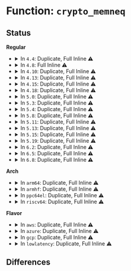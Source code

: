 # Function: <code>crypto_memneq</code>

## Status
<b>Regular</b>
<ul>
<li>
<details>
<summary>In <code>4.4</code>: Duplicate, Full Inline ⚠️</summary>

**Collision:** Static Duplication

**Inline:** Full

**Transformation:** False

**Instances:**

```
In security/integrity/evm/evm_main.c (ffffffff8139accf)
Location: include/crypto/algapi.h:380
Inline: True
Inline callers:
  - security/integrity/evm/evm_main.c:evm_verify_hmac
```
```
In crypto/asymmetric_keys/rsa.c (ffffffff813ac8f9)
Location: include/crypto/algapi.h:380
Inline: True
Inline callers:
  - crypto/asymmetric_keys/rsa.c:RSA_verify_signature
  - crypto/asymmetric_keys/rsa.c:RSA_verify_signature
```
</details>
</li>
<li>
<details>
<summary>In <code>4.8</code>: Full Inline ⚠️</summary>

**Collision:** Unique Static

**Inline:** Full

**Transformation:** False

**Instances:**

```
In security/integrity/evm/evm_main.c (ffffffff813d7afd)
Location: include/crypto/algapi.h:438
Inline: True
Inline callers:
  - security/integrity/evm/evm_main.c:evm_verify_hmac
```
</details>
</li>
<li>
<details>
<summary>In <code>4.10</code>: Duplicate, Full Inline ⚠️</summary>

**Collision:** Static Duplication

**Inline:** Full

**Transformation:** False

**Instances:**

```
In security/integrity/evm/evm_main.c (ffffffff813ef7bd)
Location: include/crypto/algapi.h:373
Inline: True
Inline callers:
  - security/integrity/evm/evm_main.c:evm_verify_hmac
```
```
In crypto/xts.c (ffffffff81401347)
Location: include/crypto/algapi.h:373
Inline: True
```
</details>
</li>
<li>
<details>
<summary>In <code>4.13</code>: Duplicate, Full Inline ⚠️</summary>

**Collision:** Static Duplication

**Inline:** Full

**Transformation:** False

**Instances:**

```
In security/keys/encrypted-keys/encrypted.c (ffffffff8139a203)
Location: include/crypto/algapi.h:389
Inline: True
Inline callers:
  - security/keys/encrypted-keys/encrypted.c:datablob_hmac_verify
```
```
In security/integrity/evm/evm_main.c (ffffffff813fbd9d)
Location: include/crypto/algapi.h:389
Inline: True
Inline callers:
  - security/integrity/evm/evm_main.c:evm_verify_hmac
```
```
In crypto/rsa-pkcs1pad.c (ffffffff81405f9f)
Location: include/crypto/algapi.h:389
Inline: True
Inline callers:
  - crypto/rsa-pkcs1pad.c:pkcs1pad_verify_complete
```
```
In crypto/xts.c (ffffffff8140e63b)
Location: include/crypto/algapi.h:389
Inline: True
Inline callers:
  - crypto/xts.c:setkey
```
</details>
</li>
<li>
<details>
<summary>In <code>4.15</code>: Duplicate, Full Inline ⚠️</summary>

**Collision:** Static Duplication

**Inline:** Full

**Transformation:** False

**Instances:**

```
In security/keys/encrypted-keys/encrypted.c (ffffffff813bf893)
Location: include/crypto/algapi.h:408
Inline: True
Inline callers:
  - security/keys/encrypted-keys/encrypted.c:datablob_hmac_verify
```
```
In security/integrity/evm/evm_main.c (ffffffff8142426d)
Location: include/crypto/algapi.h:408
Inline: True
Inline callers:
  - security/integrity/evm/evm_main.c:evm_verify_hmac
```
```
In crypto/rsa-pkcs1pad.c (ffffffff8142e8bf)
Location: include/crypto/algapi.h:408
Inline: True
Inline callers:
  - crypto/rsa-pkcs1pad.c:pkcs1pad_verify_complete
```
```
In crypto/xts.c (ffffffff81437105)
Location: include/crypto/algapi.h:408
Inline: True
Inline callers:
  - crypto/xts.c:setkey
```
```
In crypto/gcm.c (ffffffff8143928e)
Location: include/crypto/algapi.h:408
Inline: True
Inline callers:
  - crypto/gcm.c:crypto_gcm_verify
```
</details>
</li>
<li>
<details>
<summary>In <code>4.18</code>: Duplicate, Full Inline ⚠️</summary>

**Collision:** Static Duplication

**Inline:** Full

**Transformation:** False

**Instances:**

```
In security/keys/encrypted-keys/encrypted.c (ffffffff813f0661)
Location: include/crypto/algapi.h:415
Inline: True
Inline callers:
  - security/keys/encrypted-keys/encrypted.c:datablob_hmac_verify
```
```
In security/integrity/evm/evm_main.c (ffffffff8145693a)
Location: include/crypto/algapi.h:415
Inline: True
Inline callers:
  - security/integrity/evm/evm_main.c:evm_verify_hmac
```
```
In crypto/rsa-pkcs1pad.c (ffffffff8146148c)
Location: include/crypto/algapi.h:415
Inline: True
Inline callers:
  - crypto/rsa-pkcs1pad.c:pkcs1pad_verify_complete
```
```
In crypto/xts.c (ffffffff81469b33)
Location: include/crypto/algapi.h:415
Inline: True
```
```
In crypto/gcm.c (ffffffff8146bc17)
Location: include/crypto/algapi.h:415
Inline: True
Inline callers:
  - crypto/gcm.c:crypto_gcm_verify
```
</details>
</li>
<li>
<details>
<summary>In <code>5.0</code>: Duplicate, Full Inline ⚠️</summary>

**Collision:** Static Duplication

**Inline:** Full

**Transformation:** False

**Instances:**

```
In fs/crypto/keyinfo.c (ffffffff81311163)
Location: include/crypto/algapi.h:417
Inline: True
Inline callers:
  - fs/crypto/keyinfo.c:find_or_insert_master_key
```
```
In security/keys/encrypted-keys/encrypted.c (ffffffff8140b941)
Location: include/crypto/algapi.h:417
Inline: True
Inline callers:
  - security/keys/encrypted-keys/encrypted.c:datablob_hmac_verify
```
```
In security/integrity/evm/evm_main.c (ffffffff81473dae)
Location: include/crypto/algapi.h:417
Inline: True
Inline callers:
  - security/integrity/evm/evm_main.c:evm_verify_hmac
```
```
In crypto/rsa-pkcs1pad.c (ffffffff8147f0db)
Location: include/crypto/algapi.h:417
Inline: True
Inline callers:
  - crypto/rsa-pkcs1pad.c:pkcs1pad_verify_complete
```
```
In crypto/xts.c (ffffffff81487a03)
Location: include/crypto/algapi.h:417
Inline: True
```
```
In crypto/gcm.c (ffffffff81489177)
Location: include/crypto/algapi.h:417
Inline: True
Inline callers:
  - crypto/gcm.c:crypto_gcm_verify
```
</details>
</li>
<li>
<details>
<summary>In <code>5.3</code>: Duplicate, Full Inline ⚠️</summary>

**Collision:** Static Duplication

**Inline:** Full

**Transformation:** False

**Instances:**

```
In fs/crypto/keyinfo.c (ffffffff813384e5)
Location: include/crypto/algapi.h:405
Inline: True
Inline callers:
  - fs/crypto/keyinfo.c:find_or_insert_master_key
```
```
In security/keys/encrypted-keys/encrypted.c (ffffffff814386a2)
Location: include/crypto/algapi.h:405
Inline: True
Inline callers:
  - security/keys/encrypted-keys/encrypted.c:datablob_hmac_verify
```
```
In security/integrity/evm/evm_main.c (ffffffff814a1ad1)
Location: include/crypto/algapi.h:405
Inline: True
Inline callers:
  - security/integrity/evm/evm_main.c:evm_verify_hmac
```
```
In crypto/rsa-pkcs1pad.c (ffffffff814ad08d)
Location: include/crypto/algapi.h:405
Inline: True
Inline callers:
  - crypto/rsa-pkcs1pad.c:pkcs1pad_verify_complete
```
```
In crypto/xts.c (ffffffff814b5717)
Location: include/crypto/algapi.h:405
Inline: True
```
```
In crypto/gcm.c (ffffffff814b6e17)
Location: include/crypto/algapi.h:405
Inline: True
Inline callers:
  - crypto/gcm.c:crypto_gcm_verify
```
</details>
</li>
<li>
<details>
<summary>In <code>5.4</code>: Duplicate, Full Inline ⚠️</summary>

**Collision:** Static Duplication

**Inline:** Full

**Transformation:** False

**Instances:**

```
In fs/crypto/keysetup_v1.c (ffffffff8134e2f5)
Location: include/crypto/algapi.h:405
Inline: True
Inline callers:
  - fs/crypto/keysetup_v1.c:find_or_insert_direct_key
```
```
In security/keys/encrypted-keys/encrypted.c (ffffffff814524d0)
Location: include/crypto/algapi.h:405
Inline: True
Inline callers:
  - security/keys/encrypted-keys/encrypted.c:datablob_hmac_verify
```
```
In security/integrity/evm/evm_main.c (ffffffff814bc7a1)
Location: include/crypto/algapi.h:405
Inline: True
Inline callers:
  - security/integrity/evm/evm_main.c:evm_verify_hmac
```
```
In crypto/rsa-pkcs1pad.c (ffffffff814c7d3d)
Location: include/crypto/algapi.h:405
Inline: True
Inline callers:
  - crypto/rsa-pkcs1pad.c:pkcs1pad_verify_complete
```
```
In crypto/xts.c (ffffffff814ce917)
Location: include/crypto/algapi.h:405
Inline: True
```
```
In crypto/gcm.c (ffffffff814d0037)
Location: include/crypto/algapi.h:405
Inline: True
Inline callers:
  - crypto/gcm.c:crypto_gcm_verify
```
</details>
</li>
<li>
<details>
<summary>In <code>5.8</code>: Duplicate, Full Inline ⚠️</summary>

**Collision:** Static Duplication

**Inline:** Full

**Transformation:** False

**Instances:**

```
In fs/crypto/keysetup_v1.c (ffffffff813943cc)
Location: include/crypto/algapi.h:264
Inline: True
Inline callers:
  - fs/crypto/keysetup_v1.c:find_or_insert_direct_key
```
```
In security/keys/encrypted-keys/encrypted.c (ffffffff814a5140)
Location: include/crypto/algapi.h:264
Inline: True
Inline callers:
  - security/keys/encrypted-keys/encrypted.c:datablob_hmac_verify
```
```
In security/integrity/evm/evm_main.c (ffffffff8151d041)
Location: include/crypto/algapi.h:264
Inline: True
Inline callers:
  - security/integrity/evm/evm_main.c:evm_verify_hmac
```
```
In crypto/rsa-pkcs1pad.c (ffffffff8152712b)
Location: include/crypto/algapi.h:264
Inline: True
Inline callers:
  - crypto/rsa-pkcs1pad.c:pkcs1pad_verify_complete
```
```
In crypto/xts.c (ffffffff8152dbc4)
Location: include/crypto/algapi.h:264
Inline: True
```
```
In crypto/gcm.c (ffffffff8152f217)
Location: include/crypto/algapi.h:264
Inline: True
Inline callers:
  - crypto/gcm.c:crypto_gcm_verify
```
```
In net/mptcp/subflow.c (ffffffff81baf0aa)
Location: include/crypto/algapi.h:264
Inline: True
Inline callers:
  - net/mptcp/subflow.c:subflow_syn_recv_sock
```
</details>
</li>
<li>
<details>
<summary>In <code>5.11</code>: Duplicate, Full Inline ⚠️</summary>

**Collision:** Static Duplication

**Inline:** Full

**Transformation:** False

**Instances:**

```
In fs/crypto/keysetup_v1.c (ffffffff813a58ad)
Location: include/crypto/algapi.h:275
Inline: True
Inline callers:
  - fs/crypto/keysetup_v1.c:find_or_insert_direct_key
```
```
In security/keys/encrypted-keys/encrypted.c (ffffffff814c2910)
Location: include/crypto/algapi.h:275
Inline: True
Inline callers:
  - security/keys/encrypted-keys/encrypted.c:datablob_hmac_verify
```
```
In security/integrity/evm/evm_main.c (ffffffff81539ee1)
Location: include/crypto/algapi.h:275
Inline: True
Inline callers:
  - security/integrity/evm/evm_main.c:evm_verify_hmac
```
```
In crypto/rsa-pkcs1pad.c (ffffffff815440a8)
Location: include/crypto/algapi.h:275
Inline: True
Inline callers:
  - crypto/rsa-pkcs1pad.c:pkcs1pad_verify_complete
```
```
In crypto/xts.c (ffffffff8154ab94)
Location: include/crypto/algapi.h:275
Inline: True
```
```
In crypto/gcm.c (ffffffff8154c197)
Location: include/crypto/algapi.h:275
Inline: True
Inline callers:
  - crypto/gcm.c:crypto_gcm_verify
```
```
In net/mptcp/subflow.c (ffffffff81bc1c7c)
Location: include/crypto/algapi.h:275
Inline: True
Inline callers:
  - net/mptcp/subflow.c:subflow_syn_recv_sock
```
</details>
</li>
<li>
<details>
<summary>In <code>5.13</code>: Duplicate, Full Inline ⚠️</summary>

**Collision:** Static Duplication

**Inline:** Full

**Transformation:** False

**Instances:**

```
In fs/crypto/keysetup_v1.c (ffffffff813ac90d)
Location: include/crypto/algapi.h:236
Inline: True
Inline callers:
  - fs/crypto/keysetup_v1.c:find_or_insert_direct_key
```
```
In security/keys/encrypted-keys/encrypted.c (ffffffff814c86c6)
Location: include/crypto/algapi.h:236
Inline: True
Inline callers:
  - security/keys/encrypted-keys/encrypted.c:datablob_hmac_verify
```
```
In security/integrity/evm/evm_main.c (ffffffff81542594)
Location: include/crypto/algapi.h:236
Inline: True
Inline callers:
  - security/integrity/evm/evm_main.c:evm_verify_hmac
```
```
In crypto/rsa-pkcs1pad.c (ffffffff8154c71c)
Location: include/crypto/algapi.h:236
Inline: True
Inline callers:
  - crypto/rsa-pkcs1pad.c:pkcs1pad_verify_complete
```
```
In crypto/xts.c (ffffffff815531b4)
Location: include/crypto/algapi.h:236
Inline: True
```
```
In crypto/gcm.c (ffffffff81554787)
Location: include/crypto/algapi.h:236
Inline: True
Inline callers:
  - crypto/gcm.c:crypto_gcm_verify
```
```
In net/mptcp/subflow.c (ffffffff81bb2587)
Location: include/crypto/algapi.h:236
Inline: True
Inline callers:
  - net/mptcp/subflow.c:subflow_syn_recv_sock
```
</details>
</li>
<li>
<details>
<summary>In <code>5.15</code>: Duplicate, Full Inline ⚠️</summary>

**Collision:** Static Duplication

**Inline:** Full

**Transformation:** False

**Instances:**

```
In fs/crypto/keysetup_v1.c (ffffffff813fc28e)
Location: include/crypto/algapi.h:244
Inline: True
Inline callers:
  - fs/crypto/keysetup_v1.c:find_or_insert_direct_key
```
```
In security/keys/encrypted-keys/encrypted.c (ffffffff815211b6)
Location: include/crypto/algapi.h:244
Inline: True
Inline callers:
  - security/keys/encrypted-keys/encrypted.c:datablob_hmac_verify
```
```
In security/integrity/evm/evm_main.c (ffffffff815a2696)
Location: include/crypto/algapi.h:244
Inline: True
Inline callers:
  - security/integrity/evm/evm_main.c:evm_verify_hmac
```
```
In crypto/rsa-pkcs1pad.c (ffffffff815acefc)
Location: include/crypto/algapi.h:244
Inline: True
Inline callers:
  - crypto/rsa-pkcs1pad.c:pkcs1pad_verify_complete
```
```
In crypto/xts.c (ffffffff815b41e4)
Location: include/crypto/algapi.h:244
Inline: True
```
```
In crypto/gcm.c (ffffffff815b57b7)
Location: include/crypto/algapi.h:244
Inline: True
Inline callers:
  - crypto/gcm.c:crypto_gcm_verify
```
```
In net/mptcp/subflow.c (ffffffff81c8083d)
Location: include/crypto/algapi.h:244
Inline: True
Inline callers:
  - net/mptcp/subflow.c:subflow_syn_recv_sock
```
</details>
</li>
<li>
<details>
<summary>In <code>5.19</code>: Duplicate, Full Inline ⚠️</summary>

**Collision:** Static Duplication

**Inline:** Full

**Transformation:** False

**Instances:**

```
In fs/crypto/keysetup_v1.c (ffffffff8146f707)
Location: include/crypto/algapi.h:253
Inline: True
Inline callers:
  - fs/crypto/keysetup_v1.c:find_or_insert_direct_key
```
```
In security/keys/encrypted-keys/encrypted.c (ffffffff815b4a26)
Location: include/crypto/algapi.h:253
Inline: True
Inline callers:
  - security/keys/encrypted-keys/encrypted.c:datablob_hmac_verify
```
```
In security/integrity/evm/evm_main.c (ffffffff81648d33)
Location: include/crypto/algapi.h:253
Inline: True
Inline callers:
  - security/integrity/evm/evm_main.c:evm_verify_hmac
```
```
In crypto/rsa-pkcs1pad.c (ffffffff8165530f)
Location: include/crypto/algapi.h:253
Inline: True
Inline callers:
  - crypto/rsa-pkcs1pad.c:pkcs1pad_verify_complete
```
```
In crypto/xts.c (ffffffff8165d04d)
Location: include/crypto/algapi.h:253
Inline: True
```
```
In crypto/gcm.c (ffffffff8165e967)
Location: include/crypto/algapi.h:253
Inline: True
Inline callers:
  - crypto/gcm.c:crypto_gcm_verify
```
```
In net/mptcp/subflow.c (ffffffff81e264ab)
Location: include/crypto/algapi.h:253
Inline: True
Inline callers:
  - net/mptcp/subflow.c:subflow_syn_recv_sock
```
</details>
</li>
<li>
<details>
<summary>In <code>6.2</code>: Duplicate, Full Inline ⚠️</summary>

**Collision:** Static Duplication

**Inline:** Full

**Transformation:** False

**Instances:**

```
In fs/crypto/keysetup_v1.c (ffffffff81500ee9)
Location: include/crypto/algapi.h:290
Inline: True
Inline callers:
  - fs/crypto/keysetup_v1.c:find_or_insert_direct_key
```
```
In security/keys/encrypted-keys/encrypted.c (ffffffff8165f536)
Location: include/crypto/algapi.h:290
Inline: True
Inline callers:
  - security/keys/encrypted-keys/encrypted.c:datablob_hmac_verify
```
```
In security/integrity/evm/evm_main.c (ffffffff81701b0c)
Location: include/crypto/algapi.h:290
Inline: True
Inline callers:
  - security/integrity/evm/evm_main.c:evm_verify_hmac
```
```
In crypto/rsa-pkcs1pad.c (ffffffff8170f52f)
Location: include/crypto/algapi.h:290
Inline: True
Inline callers:
  - crypto/rsa-pkcs1pad.c:pkcs1pad_verify_complete
```
```
In crypto/xts.c (ffffffff81716b2d)
Location: include/crypto/algapi.h:290
Inline: True
```
```
In crypto/gcm.c (ffffffff817186f7)
Location: include/crypto/algapi.h:290
Inline: True
Inline callers:
  - crypto/gcm.c:crypto_gcm_verify
```
```
In net/mptcp/subflow.c (ffffffff81fff5cd)
Location: include/crypto/algapi.h:290
Inline: True
Inline callers:
  - net/mptcp/subflow.c:subflow_syn_recv_sock
```
</details>
</li>
<li>
<details>
<summary>In <code>6.5</code>: Duplicate, Full Inline ⚠️</summary>

**Collision:** Static Duplication

**Inline:** Full

**Transformation:** False

**Instances:**

```
In fs/crypto/keysetup_v1.c (ffffffff81538579)
Location: include/crypto/utils.h:68
Inline: True
Inline callers:
  - fs/crypto/keysetup_v1.c:find_or_insert_direct_key
```
```
In security/keys/encrypted-keys/encrypted.c (ffffffff81697eb6)
Location: include/crypto/utils.h:68
Inline: True
Inline callers:
  - security/keys/encrypted-keys/encrypted.c:datablob_hmac_verify
```
```
In security/integrity/evm/evm_main.c (ffffffff8173bbb6)
Location: include/crypto/utils.h:68
Inline: True
Inline callers:
  - security/integrity/evm/evm_main.c:evm_verify_hmac
```
```
In crypto/rsa-pkcs1pad.c (ffffffff81749e8f)
Location: include/crypto/utils.h:68
Inline: True
Inline callers:
  - crypto/rsa-pkcs1pad.c:pkcs1pad_verify_complete
```
```
In crypto/xts.c (ffffffff817523e0)
Location: include/crypto/utils.h:68
Inline: True
```
```
In crypto/gcm.c (ffffffff81754067)
Location: include/crypto/utils.h:68
Inline: True
Inline callers:
  - crypto/gcm.c:crypto_gcm_verify
```
```
In net/mptcp/subflow.c (ffffffff8207b6dd)
Location: include/crypto/utils.h:68
Inline: True
Inline callers:
  - net/mptcp/subflow.c:subflow_syn_recv_sock
```
</details>
</li>
<li>
<details>
<summary>In <code>6.8</code>: Duplicate, Full Inline ⚠️</summary>

**Collision:** Static Duplication

**Inline:** Full

**Transformation:** False

**Instances:**

```
In fs/crypto/keysetup_v1.c (ffffffff8156d6c9)
Location: include/crypto/utils.h:68
Inline: True
Inline callers:
  - fs/crypto/keysetup_v1.c:find_or_insert_direct_key
```
```
In security/keys/encrypted-keys/encrypted.c (ffffffff816d49e6)
Location: include/crypto/utils.h:68
Inline: True
Inline callers:
  - security/keys/encrypted-keys/encrypted.c:datablob_hmac_verify
```
```
In security/integrity/evm/evm_main.c (ffffffff8177cac6)
Location: include/crypto/utils.h:68
Inline: True
Inline callers:
  - security/integrity/evm/evm_main.c:evm_verify_hmac
```
```
In crypto/rsa-pkcs1pad.c (ffffffff8178bd2f)
Location: include/crypto/utils.h:68
Inline: True
Inline callers:
  - crypto/rsa-pkcs1pad.c:pkcs1pad_verify_complete
```
```
In crypto/xts.c (ffffffff81794270)
Location: include/crypto/utils.h:68
Inline: True
```
```
In crypto/gcm.c (ffffffff817959d7)
Location: include/crypto/utils.h:68
Inline: True
Inline callers:
  - crypto/gcm.c:crypto_gcm_verify
```
```
In net/mptcp/subflow.c (ffffffff82150cae)
Location: include/crypto/utils.h:68
Inline: True
Inline callers:
  - net/mptcp/subflow.c:subflow_syn_recv_sock
```
</details>
</li>
</ul>
<b>Arch</b>
<ul>
<li>
<details>
<summary>In <code>arm64</code>: Duplicate, Full Inline ⚠️</summary>

**Collision:** Static Duplication

**Inline:** Full

**Transformation:** False

**Instances:**

```
In fs/crypto/keysetup_v1.c (ffff80001040f810)
Location: include/crypto/algapi.h:405
Inline: True
Inline callers:
  - fs/crypto/keysetup_v1.c:find_or_insert_direct_key
```
```
In security/keys/encrypted-keys/encrypted.c (ffff80001053d294)
Location: include/crypto/algapi.h:405
Inline: True
Inline callers:
  - security/keys/encrypted-keys/encrypted.c:datablob_hmac_verify
```
```
In security/integrity/evm/evm_main.c (ffff8000105b5308)
Location: include/crypto/algapi.h:405
Inline: True
Inline callers:
  - security/integrity/evm/evm_main.c:evm_verify_hmac
```
```
In crypto/rsa-pkcs1pad.c (ffff8000105c36f0)
Location: include/crypto/algapi.h:405
Inline: True
Inline callers:
  - crypto/rsa-pkcs1pad.c:pkcs1pad_verify_complete
```
```
In crypto/xts.c (ffff8000105cab3c)
Location: include/crypto/algapi.h:405
Inline: True
```
```
In crypto/gcm.c (ffff8000105cc4ec)
Location: include/crypto/algapi.h:405
Inline: True
Inline callers:
  - crypto/gcm.c:crypto_gcm_verify
```
</details>
</li>
<li>
<details>
<summary>In <code>armhf</code>: Duplicate, Full Inline ⚠️</summary>

**Collision:** Static Duplication

**Inline:** Full

**Transformation:** False

**Instances:**

```
In fs/crypto/keysetup_v1.c (c05dc0c4)
Location: include/crypto/algapi.h:405
Inline: True
Inline callers:
  - fs/crypto/keysetup_v1.c:find_or_insert_direct_key
```
```
In security/keys/encrypted-keys/encrypted.c (c06f3630)
Location: include/crypto/algapi.h:405
Inline: True
Inline callers:
  - security/keys/encrypted-keys/encrypted.c:datablob_hmac_verify
```
```
In security/integrity/evm/evm_main.c (c07644a0)
Location: include/crypto/algapi.h:405
Inline: True
Inline callers:
  - security/integrity/evm/evm_main.c:evm_verify_hmac
```
```
In crypto/rsa-pkcs1pad.c (c0770998)
Location: include/crypto/algapi.h:405
Inline: True
Inline callers:
  - crypto/rsa-pkcs1pad.c:pkcs1pad_verify_complete
```
```
In crypto/xts.c (c077871c)
Location: include/crypto/algapi.h:405
Inline: True
```
```
In crypto/gcm.c (c077a418)
Location: include/crypto/algapi.h:405
Inline: True
Inline callers:
  - crypto/gcm.c:crypto_gcm_verify
```
</details>
</li>
<li>
<details>
<summary>In <code>ppc64el</code>: Duplicate, Full Inline ⚠️</summary>

**Collision:** Static Duplication

**Inline:** Full

**Transformation:** False

**Instances:**

```
In fs/crypto/keysetup_v1.c (c00000000051ceac)
Location: include/crypto/algapi.h:405
Inline: True
Inline callers:
  - fs/crypto/keysetup_v1.c:find_or_insert_direct_key
```
```
In security/keys/encrypted-keys/encrypted.c (c00000000068d2f8)
Location: include/crypto/algapi.h:405
Inline: True
Inline callers:
  - security/keys/encrypted-keys/encrypted.c:datablob_hmac_verify
```
```
In security/integrity/evm/evm_main.c (c000000000738990)
Location: include/crypto/algapi.h:405
Inline: True
Inline callers:
  - security/integrity/evm/evm_main.c:evm_verify_hmac
```
```
In crypto/rsa-pkcs1pad.c (c00000000074c214)
Location: include/crypto/algapi.h:405
Inline: True
Inline callers:
  - crypto/rsa-pkcs1pad.c:pkcs1pad_verify_complete
```
```
In crypto/xts.c (c0000000007554d0)
Location: include/crypto/algapi.h:405
Inline: True
```
```
In crypto/gcm.c (c000000000757864)
Location: include/crypto/algapi.h:405
Inline: True
Inline callers:
  - crypto/gcm.c:crypto_gcm_verify
```
</details>
</li>
<li>
<details>
<summary>In <code>riscv64</code>: Duplicate, Full Inline ⚠️</summary>

**Collision:** Static Duplication

**Inline:** Full

**Transformation:** False

**Instances:**

```
In fs/crypto/keysetup_v1.c (ffffffe0002b828c)
Location: include/crypto/algapi.h:405
Inline: True
Inline callers:
  - fs/crypto/keysetup_v1.c:find_or_insert_direct_key
```
```
In security/keys/encrypted-keys/encrypted.c (ffffffe00039b27c)
Location: include/crypto/algapi.h:405
Inline: True
Inline callers:
  - security/keys/encrypted-keys/encrypted.c:datablob_hmac_verify
```
```
In security/integrity/evm/evm_main.c (ffffffe0003fc28e)
Location: include/crypto/algapi.h:405
Inline: True
Inline callers:
  - security/integrity/evm/evm_main.c:evm_verify_hmac
```
```
In crypto/rsa-pkcs1pad.c (ffffffe000407f50)
Location: include/crypto/algapi.h:405
Inline: True
Inline callers:
  - crypto/rsa-pkcs1pad.c:pkcs1pad_verify_complete
```
```
In crypto/xts.c (ffffffe00040ed20)
Location: include/crypto/algapi.h:405
Inline: True
```
```
In crypto/gcm.c (ffffffe000410226)
Location: include/crypto/algapi.h:405
Inline: True
Inline callers:
  - crypto/gcm.c:crypto_gcm_verify
```
</details>
</li>
</ul>
<b>Flavor</b>
<ul>
<li>
<details>
<summary>In <code>aws</code>: Duplicate, Full Inline ⚠️</summary>

**Collision:** Static Duplication

**Inline:** Full

**Transformation:** False

**Instances:**

```
In fs/crypto/keysetup_v1.c (ffffffff813468d5)
Location: include/crypto/algapi.h:405
Inline: True
Inline callers:
  - fs/crypto/keysetup_v1.c:find_or_insert_direct_key
```
```
In security/keys/encrypted-keys/encrypted.c (ffffffff8144aab0)
Location: include/crypto/algapi.h:405
Inline: True
Inline callers:
  - security/keys/encrypted-keys/encrypted.c:datablob_hmac_verify
```
```
In security/integrity/evm/evm_main.c (ffffffff814b4d81)
Location: include/crypto/algapi.h:405
Inline: True
Inline callers:
  - security/integrity/evm/evm_main.c:evm_verify_hmac
```
```
In crypto/rsa-pkcs1pad.c (ffffffff814c031d)
Location: include/crypto/algapi.h:405
Inline: True
Inline callers:
  - crypto/rsa-pkcs1pad.c:pkcs1pad_verify_complete
```
```
In crypto/xts.c (ffffffff814c6ef7)
Location: include/crypto/algapi.h:405
Inline: True
```
```
In crypto/gcm.c (ffffffff814c8617)
Location: include/crypto/algapi.h:405
Inline: True
Inline callers:
  - crypto/gcm.c:crypto_gcm_verify
```
</details>
</li>
<li>
<details>
<summary>In <code>azure</code>: Duplicate, Full Inline ⚠️</summary>

**Collision:** Static Duplication

**Inline:** Full

**Transformation:** False

**Instances:**

```
In fs/crypto/keysetup_v1.c (ffffffff813375b5)
Location: include/crypto/algapi.h:405
Inline: True
Inline callers:
  - fs/crypto/keysetup_v1.c:find_or_insert_direct_key
```
```
In security/keys/encrypted-keys/encrypted.c (ffffffff8143b500)
Location: include/crypto/algapi.h:405
Inline: True
Inline callers:
  - security/keys/encrypted-keys/encrypted.c:datablob_hmac_verify
```
```
In security/integrity/evm/evm_main.c (ffffffff814a57a1)
Location: include/crypto/algapi.h:405
Inline: True
Inline callers:
  - security/integrity/evm/evm_main.c:evm_verify_hmac
```
```
In crypto/rsa-pkcs1pad.c (ffffffff814b0d3d)
Location: include/crypto/algapi.h:405
Inline: True
Inline callers:
  - crypto/rsa-pkcs1pad.c:pkcs1pad_verify_complete
```
```
In crypto/xts.c (ffffffff814b7917)
Location: include/crypto/algapi.h:405
Inline: True
```
```
In crypto/gcm.c (ffffffff814b9037)
Location: include/crypto/algapi.h:405
Inline: True
Inline callers:
  - crypto/gcm.c:crypto_gcm_verify
```
</details>
</li>
<li>
<details>
<summary>In <code>gcp</code>: Duplicate, Full Inline ⚠️</summary>

**Collision:** Static Duplication

**Inline:** Full

**Transformation:** False

**Instances:**

```
In fs/crypto/keysetup_v1.c (ffffffff813443a5)
Location: include/crypto/algapi.h:405
Inline: True
Inline callers:
  - fs/crypto/keysetup_v1.c:find_or_insert_direct_key
```
```
In security/keys/encrypted-keys/encrypted.c (ffffffff81446b50)
Location: include/crypto/algapi.h:405
Inline: True
Inline callers:
  - security/keys/encrypted-keys/encrypted.c:datablob_hmac_verify
```
```
In security/integrity/evm/evm_main.c (ffffffff814b0e11)
Location: include/crypto/algapi.h:405
Inline: True
Inline callers:
  - security/integrity/evm/evm_main.c:evm_verify_hmac
```
```
In crypto/rsa-pkcs1pad.c (ffffffff814bc3ad)
Location: include/crypto/algapi.h:405
Inline: True
Inline callers:
  - crypto/rsa-pkcs1pad.c:pkcs1pad_verify_complete
```
```
In crypto/xts.c (ffffffff814c2f87)
Location: include/crypto/algapi.h:405
Inline: True
```
```
In crypto/gcm.c (ffffffff814c46a7)
Location: include/crypto/algapi.h:405
Inline: True
Inline callers:
  - crypto/gcm.c:crypto_gcm_verify
```
</details>
</li>
<li>
<details>
<summary>In <code>lowlatency</code>: Duplicate, Full Inline ⚠️</summary>

**Collision:** Static Duplication

**Inline:** Full

**Transformation:** False

**Instances:**

```
In fs/crypto/keysetup_v1.c (ffffffff81357685)
Location: include/crypto/algapi.h:405
Inline: True
Inline callers:
  - fs/crypto/keysetup_v1.c:find_or_insert_direct_key
```
```
In security/keys/encrypted-keys/encrypted.c (ffffffff8145de80)
Location: include/crypto/algapi.h:405
Inline: True
Inline callers:
  - security/keys/encrypted-keys/encrypted.c:datablob_hmac_verify
```
```
In security/integrity/evm/evm_main.c (ffffffff814c9891)
Location: include/crypto/algapi.h:405
Inline: True
Inline callers:
  - security/integrity/evm/evm_main.c:evm_verify_hmac
```
```
In crypto/rsa-pkcs1pad.c (ffffffff814d4e7d)
Location: include/crypto/algapi.h:405
Inline: True
Inline callers:
  - crypto/rsa-pkcs1pad.c:pkcs1pad_verify_complete
```
```
In crypto/xts.c (ffffffff814dba57)
Location: include/crypto/algapi.h:405
Inline: True
```
```
In crypto/gcm.c (ffffffff814dd177)
Location: include/crypto/algapi.h:405
Inline: True
Inline callers:
  - crypto/gcm.c:crypto_gcm_verify
```
</details>
</li>
</ul>

## Differences
